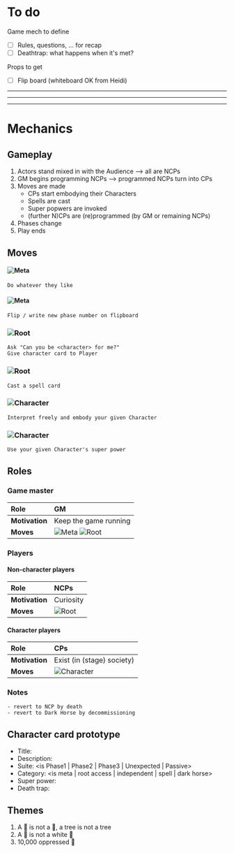 #  To do

Game mech to define
-[ ] Rules, questions, ... for recap
-[ ] Deathtrap: what happens when it's met?

Props to get
-[ ] Flip board (whiteboard OK from Heidi)


---
---
---


# Mechanics

## Gameplay

1. Actors stand mixed in with the Audience --> all are NCPs
2. GM begins programming NCPs --> programmed NCPs turn into CPs
3. Moves are made
	- CPs start embodying their Characters
	- Spells are cast
	- Super popwers are invoked
	- (further N)CPs are (re)programmed (by GM or remaining NCPs)
4. Phases change
5. Play ends




## Moves

#### ![Meta](https://img.shields.io/static/v1?label=Meta&message=Anything&style=for-the-badge&color=00c)
```
Do whatever they like
```

#### ![Meta](https://img.shields.io/static/v1?label=Meta&message=Change+play+phase&style=for-the-badge&color=00c)
```
Flip / write new phase number on flipboard
```

### ![Root](https://img.shields.io/static/v1?label=Root&message=Program+/+reprogram+Players&style=for-the-badge&color=blueviolet)
```
Ask "Can you be <character> for me?"
Give character card to Player
```

### ![Root](https://img.shields.io/static/v1?label=Root&message=Cast+spell&style=for-the-badge&color=blueviolet)
```
Cast a spell card
```

### ![Character](https://img.shields.io/static/v1?label=Character&message=Embody&style=for-the-badge&color=orange)
```
Interpret freely and embody your given Character
```

### ![Character](https://img.shields.io/static/v1?label=Character&message=Use+super+powers&style=for-the-badge&color=orange)
```
Use your given Character's super power
```





## Roles

### Game master
|Role|GM|
|:-|:-|
|**Motivation**|Keep the game running|
|**Moves**|![Meta](https://img.shields.io/static/v1?label=&message=Meta&style=flat-square&color=00c) ![Root](https://img.shields.io/static/v1?label=&message=Root&style=flat-square&color=blueviolet)|

### Players

#### Non-character players
|Role|NCPs|
|:-|:-|
|**Motivation**|Curiosity|
|**Moves**|![Root](https://img.shields.io/static/v1?label=&message=Root&style=flat-square&color=blueviolet)|

#### Character players
|Role|CPs|
|:-|:-|
|**Motivation**|Exist (in (stage) society)|
|**Moves**|![Character](https://img.shields.io/static/v1?label=&message=Character&style=flat-square&color=orange)|

### Notes
```
- revert to NCP by death
- revert to Dark Horse by decommissioning
```





## Character card prototype
  - Title: <text>
  - Description: <text>
  - Suite: <is Phase1 | Phase2 | Phase3 | Unexpected | Passive>
  - Category: <is meta | root access | independent | spell | dark horse>
  - Super power: <text>
  - Death trap: <text>





## Themes

1) A 🐓 is not a 🐓, a tree is not a tree
2) A 🐓 is not a white 🐓
3) 10,000 oppressed 🐓




